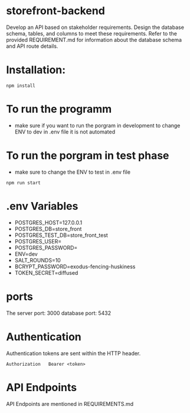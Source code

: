 # storefront-backend

Develop an API based on stakeholder requirements. Design the database schema, tables, and columns to meet these requirements. Refer to the provided REQUIREMENT.md for information about the database schema and API route details.

# Installation:

`npm install`

# To run the programm
- make sure if you want to run the porgram in development to change ENV to dev in .env file  it is not automated 

# To run the porgram in test phase 
- make sure to change the ENV to test in .env file 


`npm run start`

# .env Variables

- POSTGRES_HOST=127.0.0.1
- POSTGRES_DB=store_front
- POSTGRES_TEST_DB=store_front_test
- POSTGRES_USER=
- POSTGRES_PASSWORD=
- ENV=dev
- SALT_ROUNDS=10
- BCRYPT_PASSWORD=exodus-fencing-huskiness
- TOKEN_SECRET=diffused

# ports

The server port: 3000
database port: 5432

# Authentication

Authentication tokens are sent within the HTTP header.

`Authorization   Bearer <token>`



# API Endpoints

API Endpoints are mentioned in REQUIREMENTS.md
